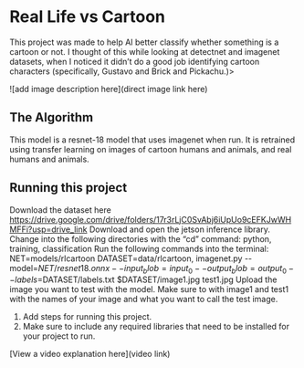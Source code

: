 # Real Life vs Cartoon

 This project was made to help AI better classify whether something is a cartoon or not. I thought of this while looking at detectnet and imagenet datasets, when I noticed it didn’t do a good job identifying cartoon characters (specifically, Gustavo and Brick and Pickachu.)> 

![add image description here](direct image link here)

## The Algorithm

This model is a resnet-18 model that uses imagenet when run. It is retrained using transfer learning on images of cartoon humans and animals, and real humans and animals.

## Running this project

Download the dataset here https://drive.google.com/drive/folders/17r3rLjC0SvAbj6iUpUo9cEFKJwWHMFFi?usp=drive_link
Download and open the jetson inference library.
Change into the following directories with the “cd” command: python, training, classification
Run the following commands into the terminal: NET=models/rlcartoon DATASET=data/rlcartoon, imagenet.py --model=$NET/resnet18.onnx --input_blob=input_0 --output_blob=output_0 --labels=$DATASET/labels.txt $DATASET/image1.jpg test1.jpg
Upload the image you want to test with the model.
Make sure to with image1 and test1 with the names of your image and what you want to call the test image.

1. Add steps for running this project.
2. Make sure to include any required libraries that need to be installed for your project to run.

[View a video explanation here](video link)

